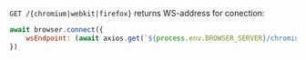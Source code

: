 `GET /{chromium|webkit|firefox}` returns WS-address for conection:

```js
await browser.connect({
    wsEndpoint: (await axios.get(`${process.env.BROWSER_SERVER}/chromium`)).data
})
```